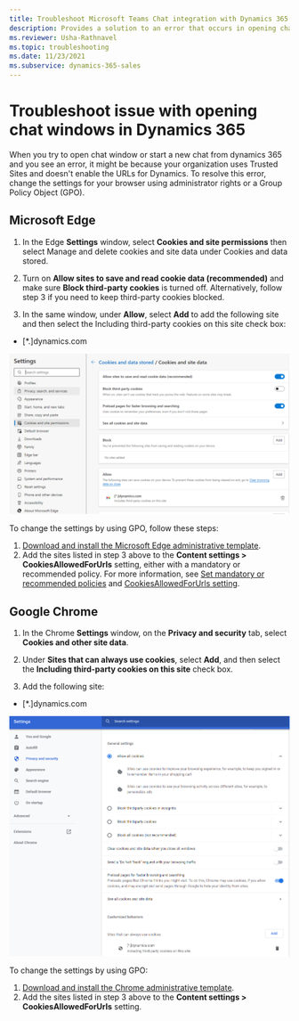```yaml
---
title: Troubleshoot Microsoft Teams Chat integration with Dynamics 365
description: Provides a solution to an error that occurs in opening chat windows when using Teams Chat in Microsoft Dynamics CRM .
ms.reviewer: Usha-Rathnavel
ms.topic: troubleshooting
ms.date: 11/23/2021
ms.subservice: dynamics-365-sales
---
```


# Troubleshoot issue with opening chat windows in Dynamics 365

When you try to open chat window or start a new chat from dynamics 365 and you see an error, it might be because your organization uses Trusted Sites and doesn't enable the URLs for Dynamics. To resolve this error, change the settings for your browser using administrator rights or a Group Policy Object (GPO).

## Microsoft Edge

1. In the Edge **Settings** window, select **Cookies and site permissions** then select Manage and delete cookies and site data under Cookies and data stored.

2. Turn on **Allow sites to save and read cookie data (recommended)** and make sure **Block third-party cookies** is turned off. Alternatively, follow step 3 if you need to keep third-party cookies blocked.

1. In the same window, under **Allow**, select **Add** to add the following site and then select the Including third-party cookies on this site check box:

- [*.]dynamics.com

![Edge settings](media/dynamics-embed-collab-error/edge-settings-cookies-error-collab.PNG)

To change the settings by using GPO, follow these steps:

1. [Download and install the Microsoft Edge administrative template](https://docs.microsoft.com/en-us/deployedge/configure-microsoft-edge#1-download-and-install-the-microsoft-edge-administrative-template).
1. Add the sites listed in step 3 above to the **Content settings > CookiesAllowedForUrls** setting, either with a mandatory or recommended policy. For more information, see [Set mandatory or recommended policies](https://docs.microsoft.com/en-us/deployedge/configure-microsoft-edge#2-set-mandatory-or-recommended-policies) and [CookiesAllowedForUrls setting](https://docs.microsoft.com/en-us/deployedge/microsoft-edge-policies#cookiesallowedforurls).

## Google Chrome

1. In the Chrome **Settings** window, on the **Privacy and security** tab, select **Cookies and other site data**.

1. Under **Sites that can always use cookies**, select **Add**, and then select the **Including third-party cookies on this site** check box.

1. Add the following site:
- [*.]dynamics.com

![Chrome settings](media/dynamics-embed-collab-error/chrome-settings-cookies-error-collab.PNG)

To change the settings by using GPO:
1. [Download and install the Chrome administrative template](https://support.google.com/chrome/a/answer/187202).
1. Add the sites listed in step 3 above to the **Content settings > CookiesAllowedForUrls** setting.
